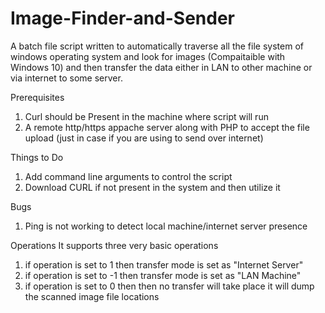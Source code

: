 # Image-Finder-and-Sender
A batch file script written to automatically traverse all the file system of windows operating system and look for images (Compaitaible with Windows 10) and then transfer the data either in LAN to other machine or via internet to some server.

Prerequisites
1) Curl should be Present in the machine where script will run
2) A remote http/https appache server along with PHP to accept the file upload (just in case if you are using to send over internet)

Things to Do
1) Add command line arguments to control the script
2) Download CURL if not present in the system and then utilize it 

Bugs
1) Ping is not working to detect local machine/internet server presence

Operations
It supports three very basic operations
  1) if operation is set to 1 then transfer mode is set as "Internet Server"
  2) if operation is set to -1 then transfer mode is set as "LAN Machine"
  3) if operation is set to 0 then then no transfer will take place it will dump the scanned image file locations
